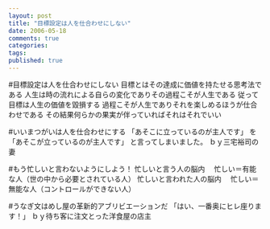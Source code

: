 ```yaml
---
layout: post
title: "目標設定は人を仕合わせにしない"
date: 2006-05-18
comments: true
categories:
tags:
published: true
---
```


#目標設定は人を仕合わせにしない
目標とはその達成に価値を持たせる思考法である
人生は時の流れによる自らの変化でありその過程こそが人生である
従って目標は人生の価値を毀損する
過程こそが人生でありそれを楽しめるほうが仕合わせである
その結果何らかの果実が伴っていればそれはそれでいい

#いいまつがいは人を仕合わせにする
「あそこに立っているのが主人です」
を
「あそこが立っているのが主人です」
と言ってしまいました。
ｂｙ三宅裕司の妻

#もう忙しいと言わないようにしよう！
忙しいと言う人の脳内
　忙しい＝有能な人（世の中から必要とされている人）
忙しいと言われた人の脳内
　忙しい＝無能な人（コントロールができない人）

#うなぎ文はめし屋の革新的アブリビエーションだ
「はい、一番奥にヒレ座ります！」
ｂｙ待ち客に注文とった洋食屋の店主
